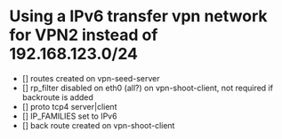 # Using a IPv6 transfer vpn network for VPN2 instead of 192.168.123.0/24

- [] routes created on vpn-seed-server
- [] rp_filter disabled on eth0 (all?) on vpn-shoot-client, not required if backroute is added
- [] proto tcp4 server|client
- [] IP_FAMILIES set to IPv6
- [] back route created on vpn-shoot-client

